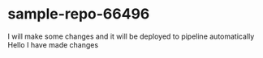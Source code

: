 # sample-repo-66496
I will make some changes and it will be deployed to pipeline automatically
Hello
I have made changes

